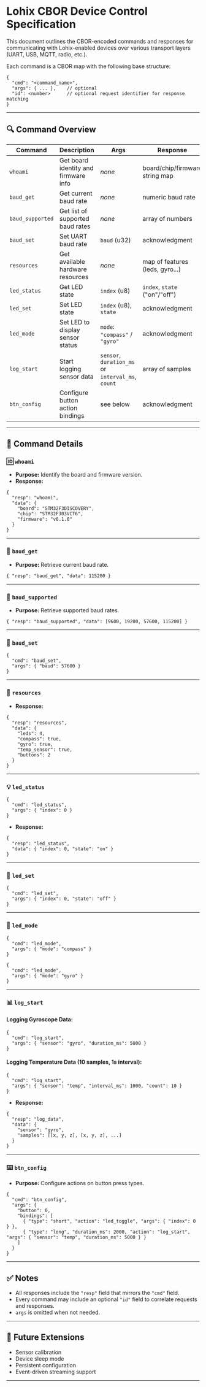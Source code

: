 # Lohix CBOR Device Control Specification

This document outlines the CBOR-encoded commands and responses for communicating with Lohix-enabled devices over various transport layers (UART, USB, MQTT, radio, etc.).

Each command is a CBOR map with the following base structure:

```cbor
{
  "cmd": "<command_name>",
  "args": { ... },    // optional
  "id": <number>      // optional request identifier for response matching
}
```

---

## 🔍 Command Overview

| Command          | Description                          | Args                                              | Response                        |
| ---------------- | ------------------------------------ | ------------------------------------------------- | ------------------------------- |
| `whoami`         | Get board identity and firmware info | _none_                                            | board/chip/firmware string map  |
| `baud_get`       | Get current baud rate                | _none_                                            | numeric baud rate               |
| `baud_supported` | Get list of supported baud rates     | _none_                                            | array of numbers                |
| `baud_set`       | Set UART baud rate                   | `baud` (u32)                                      | acknowledgment                  |
| `resources`      | Get available hardware resources     | _none_                                            | map of features (leds, gyro...) |
| `led_status`     | Get LED state                        | `index` (u8)                                      | `index`, `state` ("on"/"off")   |
| `led_set`        | Set LED state                        | `index` (u8), `state`                             | acknowledgment                  |
| `led_mode`       | Set LED to display sensor status     | `mode`: `"compass"` / `"gyro"`                    | acknowledgment                  |
| `log_start`      | Start logging sensor data            | `sensor`, `duration_ms` or `interval_ms`, `count` | array of samples                |
| `btn_config`     | Configure button action bindings     | see below                                         | acknowledgment                  |

---

## 📘 Command Details

### 🆔 `whoami`

- **Purpose:** Identify the board and firmware version.
- **Response:**

```cbor
{
  "resp": "whoami",
  "data": {
    "board": "STM32F3DISCOVERY",
    "chip": "STM32F303VCT6",
    "firmware": "v0.1.0"
  }
}
```

---

### 🔧 `baud_get`

- **Purpose:** Retrieve current baud rate.

```cbor
{ "resp": "baud_get", "data": 115200 }
```

---

### 📶 `baud_supported`

- **Purpose:** Retrieve supported baud rates.

```cbor
{ "resp": "baud_supported", "data": [9600, 19200, 57600, 115200] }
```

---

### 📡 `baud_set`

```cbor
{
  "cmd": "baud_set",
  "args": { "baud": 57600 }
}
```

---

### 📎 `resources`

- **Response:**

```cbor
{
  "resp": "resources",
  "data": {
    "leds": 4,
    "compass": true,
    "gyro": true,
    "temp_sensor": true,
    "buttons": 2
  }
}
```

---

### 💡 `led_status`

```cbor
{
  "cmd": "led_status",
  "args": { "index": 0 }
}
```

- **Response:**

```cbor
{
  "resp": "led_status",
  "data": { "index": 0, "state": "on" }
}
```

---

### 🔘 `led_set`

```cbor
{
  "cmd": "led_set",
  "args": { "index": 0, "state": "off" }
}
```

---

### 🧭 `led_mode`

```cbor
{
  "cmd": "led_mode",
  "args": { "mode": "compass" }
}
```

```cbor
{
  "cmd": "led_mode",
  "args": { "mode": "gyro" }
}
```

---

### 📊 `log_start`

#### Logging Gyroscope Data:

```cbor
{
  "cmd": "log_start",
  "args": { "sensor": "gyro", "duration_ms": 5000 }
}
```

#### Logging Temperature Data (10 samples, 1s interval):

```cbor
{
  "cmd": "log_start",
  "args": { "sensor": "temp", "interval_ms": 1000, "count": 10 }
}
```

- **Response:**

```cbor
{
  "resp": "log_data",
  "data": {
    "sensor": "gyro",
    "samples": [[x, y, z], [x, y, z], ...]
  }
}
```

---

### ⌨️ `btn_config`

- **Purpose:** Configure actions on button press types.

```cbor
{
  "cmd": "btn_config",
  "args": {
    "button": 0,
    "bindings": [
      { "type": "short", "action": "led_toggle", "args": { "index": 0 } },
      { "type": "long", "duration_ms": 2000, "action": "log_start", "args": { "sensor": "temp", "duration_ms": 5000 } }
    ]
  }
}
```

---

## ✅ Notes

- All responses include the `"resp"` field that mirrors the `"cmd"` field.
- Every command may include an optional `"id"` field to correlate requests and responses.
- `args` is omitted when not needed.

---

## 🧪 Future Extensions

- Sensor calibration
- Device sleep mode
- Persistent configuration
- Event-driven streaming support

---

